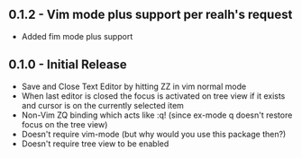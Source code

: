 ## 0.1.2 - Vim mode plus support per realh's request
* Added fim mode plus support

## 0.1.0 - Initial Release
* Save and Close Text Editor by hitting ZZ in vim normal mode
* When last editor is closed the focus is activated on tree view if it exists
and cursor is on the currently selected item
* Non-Vim ZQ binding which acts like :q! (since ex-mode q doesn't restore focus
on the tree view)
* Doesn't require vim-mode (but why would you use this package then?)
* Doesn't require tree view to be enabled
